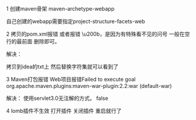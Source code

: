 1 创建maven骨架
maven-archetype-webapp

自己创建的webapp需要指定project-structure-facets-web


2 拷贝的pom.xml报错
或者报错 \u200b，是因为有特殊看不见的问号
一般在空行的最前面 删除即可。

解决：

拷贝到idea的txt上 然后替换字符集就可以看到了

3 Maven打包报错
Web项目报错Failed to execute goal org.apache.maven.plugins:maven-war-plugin:2.2:war (default-war)

解决：
使用servlet3.0无注解的方式。
  <properties>
    <failOnMissingWebXml>false</failOnMissingWebXml>
  </properties>
  
  4 lomb插件不生效 打开插件 关闭插件 重启就行了
  
